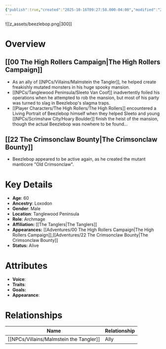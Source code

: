 ```yaml
---
{"publish":true,"created":"2025-10-16T09:27:58.000-04:00","modified":"2025-10-16T14:02:46.659-04:00","published":"2025-10-16T14:02:46.659-04:00","cssclasses":"","Age":"60","Ancestry":"Loxodon","Gender":"Male","Location":["Tanglewood Peninsula"],"Role":["Archmage"],"Affiliation":["[[The Tanglers]]"],"Appearances":["[[Adventures/00 The High Rollers Campaign\|The High Rollers Campaign]]","[[Adventures/22 The Crimsonclaw Bounty\|The Crimsonclaw Bounty]]"],"Status":"Alive"}
---
```


![[z_assets/beezlebop.png|300]]

# Overview

## [[00 The High Rollers Campaign|The High Rollers Campaign]]
- As an ally of [[NPCs/Villains/Malmstein the Tangler]], he helped create freakishly mutated monsters in his huge spooky mansion. 
- [[NPCs/Tanglewood Peninsula/Sleeto Van Coof]] inadvertently foiled his operations when he attempted to rob the mansion, but most of his party was turned to slag in Beezlebop's slagma traps. 
- [[Player Characters/The High Rollers/The High Rollers]] encountered a Living Portrait of Beezlebop himself when they helped Sleeto and young [[NPCs/Scrimshaw City/Hoary Boulder]] finish the heist of the mansion, though the actual Beezlebop was nowhere to be found...

## [[22 The Crimsonclaw Bounty|The Crimsonclaw Bounty]] 
- Beezlebop appeared to be active again, as he created the mutant manticore "Old Crimsonclaw".

# Key Details
- **Age**: 60
- **Ancestry**: Loxodon
- **Gender**: Male
- **Location**: Tanglewood Peninsula
- **Role**: Archmage
- **Affiliation:** [[The Tanglers\|The Tanglers]]
- **Appearances:** [[Adventures/00 The High Rollers Campaign\|The High Rollers Campaign]],[[Adventures/22 The Crimsonclaw Bounty\|The Crimsonclaw Bounty]]
- **Status:** Alive

# Attributes
- **Voice**: 
- **Traits**: 
- **Goals:** 
- **Appearance**: 

# Relationships

| Name                      | Relationship |
| ------------------------- | ------------ |
| [[NPCs/Villains/Malmstein the Tangler]] | Ally         |
